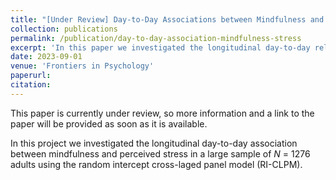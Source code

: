 ```yaml
---
title: "[Under Review] Day-to-Day Associations between Mindfulness and Perceived Stress: Insights from Random Intercept Cross-Lagged Panel Modeling"
collection: publications
permalink: /publication/day-to-day-association-mindfulness-stress
excerpt: 'In this paper we investigated the longitudinal day-to-day relationship between mindfulness and perceived stress.'
date: 2023-09-01
venue: 'Frontiers in Psychology'
paperurl: 
citation: 
---
```

This paper is currently under review, so more information and a link to the paper will be provided as soon as it is available. 

In this project we investigated the longitudinal day-to-day association between mindfulness and perceived stress in a large sample of *N* = 1276 adults using the random intercept cross-laged panel model (RI-CLPM).

 